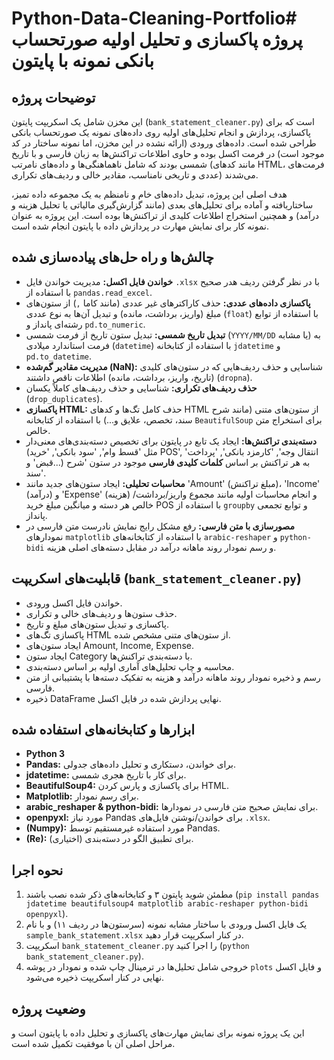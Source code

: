 # Python-Data-Cleaning-Portfolio# پروژه پاکسازی و تحلیل اولیه صورتحساب بانکی نمونه با پایتون

## توضیحات پروژه

این مخزن شامل یک اسکریپت پایتون (`bank_statement_cleaner.py`) است که برای پاکسازی، پردازش و انجام تحلیل‌های اولیه روی داده‌های نمونه یک صورتحساب بانکی طراحی شده است. داده‌های ورودی (ارائه نشده در این مخزن، اما نمونه ساختار در کد موجود است) در فرمت اکسل بوده و حاوی اطلاعات تراکنش‌ها به زبان فارسی و با تاریخ شمسی بودند که شامل ناهماهنگی‌ها و داده‌های نامرتب (مانند کدهای HTML، فرمت‌های عددی و تاریخی نامناسب، مقادیر خالی و ردیف‌های تکراری) می‌شدند.

هدف اصلی این پروژه، تبدیل داده‌های خام و نامنظم به یک مجموعه داده تمیز، ساختاریافته و آماده برای تحلیل‌های بعدی (مانند گزارش‌گیری مالیاتی یا تحلیل هزینه و درآمد) و همچنین استخراج اطلاعات کلیدی از تراکنش‌ها بوده است. این پروژه به عنوان نمونه کار برای نمایش مهارت در پردازش داده با پایتون انجام شده است.

## چالش‌ها و راه حل‌های پیاده‌سازی شده

* **خواندن فایل اکسل:** مدیریت خواندن فایل `.xlsx` با در نظر گرفتن ردیف هدر صحیح با استفاده از `pandas.read_excel`.
* **پاکسازی داده‌های عددی:** حذف کاراکترهای غیر عددی (مانند کاما `,`) از ستون‌های مبلغ (واریز، برداشت، مانده) و تبدیل آن‌ها به نوع عددی (`float`) با استفاده از توابع رشته‌ای پانداز و `pd.to_numeric`.
* **تبدیل تاریخ شمسی:** تبدیل ستون تاریخ از فرمت شمسی (`YYYY/MM/DD` یا مشابه) به فرمت استاندارد میلادی (`datetime`) با استفاده از کتابخانه `jdatetime` و `pd.to_datetime`.
* **مدیریت مقادیر گم‌شده (NaN):** شناسایی و حذف ردیف‌هایی که در ستون‌های کلیدی (تاریخ، واریز، برداشت، مانده) اطلاعات ناقص داشتند (`dropna`).
* **حذف ردیف‌های تکراری:** شناسایی و حذف ردیف‌های کاملاً یکسان (`drop_duplicates`).
* **پاکسازی HTML:** حذف کامل تگ‌ها و کدهای HTML از ستون‌های متنی (مانند شرح سند، تخصص، علایق و...) با استفاده از کتابخانه `BeautifulSoup` برای استخراج متن خالص.
* **دسته‌بندی تراکنش‌ها:** ایجاد یک تابع در پایتون برای تخصیص دسته‌بندی‌های معنی‌دار (مثل 'قسط وام', 'سود بانکی', 'خرید POS', 'انتقال وجه', 'کارمزد بانکی', 'پرداخت قبض' و...) به هر تراکنش بر اساس **کلمات کلیدی فارسی** موجود در ستون 'شرح سند'.
* **محاسبات تحلیلی:** ایجاد ستون‌های جدید مانند 'Amount' (مبلغ تراکنش)، 'Income' (درآمد) و 'Expense' (هزینه) و انجام محاسبات اولیه مانند مجموع واریز/برداشت/خالص هر دسته و میانگین مبلغ خرید POS با استفاده از `groupby` و توابع تجمعی پانداز.
* **مصورسازی با متن فارسی:** رفع مشکل رایج نمایش نادرست متن فارسی در نمودارهای `matplotlib` با استفاده از کتابخانه‌های `arabic-reshaper` و `python-bidi` و رسم نمودار روند ماهانه درآمد در مقابل دسته‌های اصلی هزینه.

## قابلیت‌های اسکریپت (`bank_statement_cleaner.py`)

* خواندن فایل اکسل ورودی.
* حذف ستون‌ها و ردیف‌های خالی و تکراری.
* پاکسازی و تبدیل ستون‌های مبلغ و تاریخ.
* پاکسازی تگ‌های HTML از ستون‌های متنی مشخص شده.
* ایجاد ستون‌های Amount, Income, Expense.
* ایجاد ستون Category با دسته‌بندی تراکنش‌ها.
* محاسبه و چاپ تحلیل‌های آماری اولیه بر اساس دسته‌بندی.
* رسم و ذخیره نمودار روند ماهانه درآمد و هزینه به تفکیک دسته‌ها با پشتیبانی از متن فارسی.
* ذخیره DataFrame نهایی پردازش شده در فایل اکسل.

## ابزارها و کتابخانه‌های استفاده شده

* **Python 3**
* **Pandas:** برای خواندن، دستکاری و تحلیل داده‌های جدولی.
* **jdatetime:** برای کار با تاریخ هجری شمسی.
* **BeautifulSoup4:** برای پاکسازی و پارس کردن HTML.
* **Matplotlib:** برای رسم نمودار.
* **arabic_reshaper & python-bidi:** برای نمایش صحیح متن فارسی در نمودارها.
* **openpyxl:** مورد نیاز Pandas برای خواندن/نوشتن فایل‌های `.xlsx`.
* **(Numpy):** مورد استفاده غیرمستقیم توسط Pandas.
* **(Re):** برای تطبیق الگو در دسته‌بندی (اختیاری).

## نحوه اجرا

1.  مطمئن شوید پایتون ۳ و کتابخانه‌های ذکر شده نصب باشند (`pip install pandas jdatetime beautifulsoup4 matplotlib arabic-reshaper python-bidi openpyxl`).
2.  یک فایل اکسل ورودی با ساختار مشابه نمونه (سرستون‌ها در ردیف ۱۱) و با نام `sample_bank_statement.xlsx` در کنار اسکریپت قرار دهید.
3.  اسکریپت `bank_statement_cleaner.py` را اجرا کنید (`python bank_statement_cleaner.py`).
4.  خروجی شامل تحلیل‌ها در ترمینال چاپ شده و نمودار در پوشه `plots` و فایل اکسل نهایی در کنار اسکریپت ذخیره می‌شود.

## وضعیت پروژه

این یک پروژه نمونه برای نمایش مهارت‌های پاکسازی و تحلیل داده با پایتون است و مراحل اصلی آن با موفقیت تکمیل شده است.
